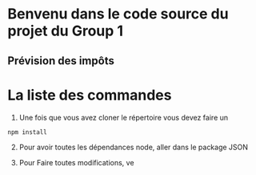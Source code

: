 # Benvenu dans le code source du projet du Group 1
## Prévision des impôts

# La liste des commandes

1. Une fois que vous avez cloner le répertoire
vous devez faire un 
```bash
npm install
```

2. Pour avoir toutes les dépendances node, aller 
dans le package JSON

3. Pour Faire toutes modifications, ve